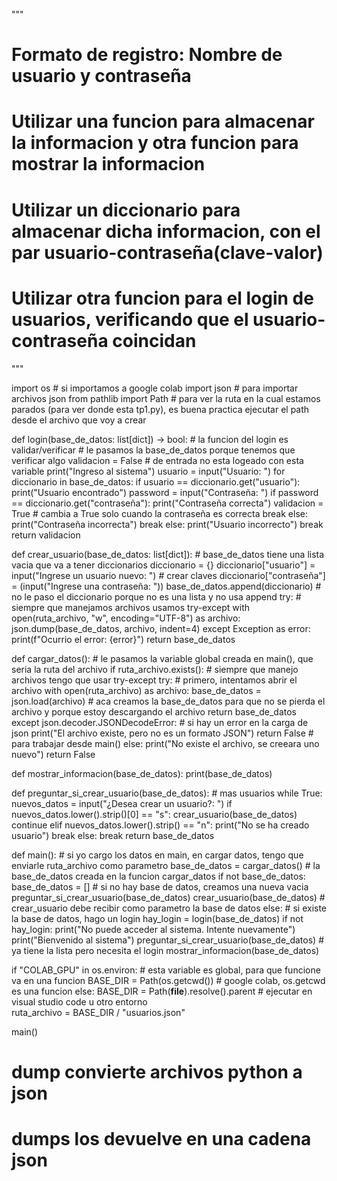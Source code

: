 """
# Formato de registro: Nombre de usuario y contraseña
# Utilizar una funcion para almacenar la informacion y otra funcion para mostrar la informacion
# Utilizar un diccionario para almacenar dicha informacion, con el par usuario-contraseña(clave-valor)
# Utilizar otra funcion para el login de usuarios, verificando que el usuario-contraseña coincidan
"""

import os # si importamos a google colab
import json # para importar archivos json
from pathlib import Path # para ver la ruta en la cual estamos parados (para ver donde esta tp1.py), es buena practica ejecutar el path desde el archivo que voy a crear

def login(base_de_datos: list[dict]) -> bool: # la funcion del login es validar/verificar
    # le pasamos la base_de_datos porque tenemos que verificar algo 
    validacion = False # de entrada no esta logeado con esta variable
    print("Ingreso al sistema")
    usuario = input("Usuario: ")
    for diccionario in base_de_datos:
        if usuario == diccionario.get("usuario"):
            print("Usuario encontrado")
            password = input("Contraseña: ")
            if password == diccionario.get("contraseña"):
                print("Contraseña correcta")
                validacion = True # cambia a True solo cuando la contraseña es correcta
                break
            else:
                print("Contraseña incorrecta")
                break
        else:
            print("Usuario incorrecto")
            break
    return validacion

def crear_usuario(base_de_datos: list[dict]): # base_de_datos tiene una lista vacia que va a tener diccionarios
    diccionario = {}
    diccionario["usuario"] = input("Ingrese un usuario nuevo: ") # crear claves
    diccionario["contraseña"] = (input("Ingrese una contraseña: "))
    base_de_datos.append(diccionario) # no le paso el diccionario porque no es una lista y no usa append
    try: # siempre que manejamos archivos usamos try-except
        with open(ruta_archivo, "w", encoding="UTF-8") as archivo:
            json.dump(base_de_datos, archivo, indent=4)
    except Exception as error:
        print(f"Ocurrio el error: {error}")
    return base_de_datos


def cargar_datos():  # le pasamos la variable global creada en main(), que seria la ruta del archivo 
    if ruta_archivo.exists(): # siempre que manejo archivos tengo que usar try-except
        try: # primero, intentamos abrir el archivo 
            with open(ruta_archivo) as archivo:
                base_de_datos = json.load(archivo) # aca creamos la base_de_datos para que no se pierda el archivo y porque estoy descargando el archivo
                return base_de_datos
        except json.decoder.JSONDecodeError: # si hay un error en la carga de json
            print("El archivo existe, pero no es un formato JSON")
            return False # para trabajar desde main()
    else:
        print("No existe el archivo, se creeara uno nuevo")
        return False


def mostrar_informacion(base_de_datos):
    print(base_de_datos)

def preguntar_si_crear_usuario(base_de_datos): # mas usuarios
    while True:
        nuevos_datos = input("¿Desea crear un usuario?: ")
        if nuevos_datos.lower().strip()[0] == "s":
            crear_usuario(base_de_datos)
            continue
        elif nuevos_datos.lower().strip() == "n":
            print("No se ha creado usuario")
            break
        else:
            break
    return base_de_datos

def main(): # si yo cargo los datos en main, en cargar datos, tengo que enviarle ruta_archivo como parametro
    base_de_datos = cargar_datos() # la base_de_datos creada en la funcion cargar_datos
    if not base_de_datos:
        base_de_datos = [] # si no hay base de datos, creamos una nueva vacia
        preguntar_si_crear_usuario(base_de_datos)
        crear_usuario(base_de_datos) # crear_usuario debe recibir como parametro la base de datos 
    else: # si existe la base de datos, hago un login
        hay_login = login(base_de_datos)
        if not hay_login:
            print("No puede acceder al sistema. Intente nuevamente")
        print("Bienvenido al sistema")
        preguntar_si_crear_usuario(base_de_datos) # ya tiene la lista pero necesita el login
        mostrar_informacion(base_de_datos)

if "COLAB_GPU" in os.environ: # esta variable es global, para que funcione va en una funcion
    BASE_DIR = Path(os.getcwd()) # google colab, os.getcwd es una funcion 
else:
    BASE_DIR = Path(__file__).resolve().parent # ejecutar en visual studio code u otro entorno  
    ruta_archivo = BASE_DIR / "usuarios.json"

main()


# dump convierte archivos python a json
# dumps los devuelve en una cadena json 
